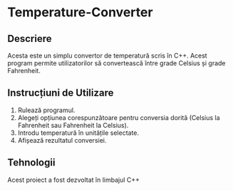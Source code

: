 # Temperature-Converter
## Descriere
Acesta este un simplu convertor de temperatură scris în C++. Acest program permite utilizatorilor să convertească între grade Celsius și grade Fahrenheit.

## Instrucțiuni de Utilizare
1. Rulează programul.
2. Alegeți opțiunea corespunzătoare pentru conversia dorită (Celsius la Fahrenheit sau Fahrenheit la Celsius).
3. Introdu temperatură în unitățile selectate.
4. Afișează rezultatul conversiei.

## Tehnologii
Acest proiect a fost dezvoltat în limbajul C++
